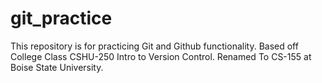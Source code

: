 # git_practice
This repository is for practicing Git and Github functionality. 
Based off College Class CSHU-250 Intro to Version Control.
Renamed To CS-155 at Boise State University. 
